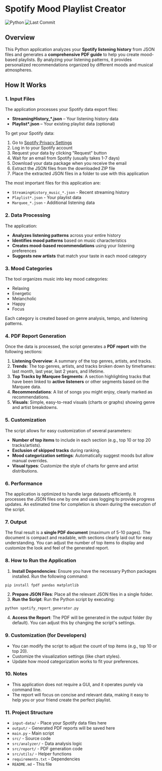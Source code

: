 # Spotify Mood Playlist Creator

![Python](https://img.shields.io/badge/python-3.7+-blue.svg)
![Last Commit](https://img.shields.io/github/last-commit/Jakub-Horacek/spotify-playlist-helper)

## Overview

This Python application analyzes your **Spotify listening history** from JSON files and generates a **comprehensive PDF guide** to help you create mood-based playlists. By analyzing your listening patterns, it provides personalized recommendations organized by different moods and musical atmospheres.

## How It Works

### 1. **Input Files**

The application processes your Spotify data export files:

- **StreamingHistory\_\*.json** – Your listening history data
- **Playlist\*.json** – Your existing playlist data (optional)

To get your Spotify data:

1. Go to [Spotify Privacy Settings](https://www.spotify.com/account/privacy/)
2. Log in to your Spotify account
3. Request your data by clicking "Request" button
4. Wait for an email from Spotify (usually takes 1-7 days)
5. Download your data package when you receive the email
6. Extract the JSON files from the downloaded ZIP file
7. Place the extracted JSON files in a folder to use with this application

The most important files for this application are:

- `StreamingHistory_music_*.json` - Recent streaming history
- `Playlist*.json` - Your playlist data
- `Marquee_*.json` - Additional listening data

### 2. **Data Processing**

The application:

- **Analyzes listening patterns** across your entire history
- **Identifies mood patterns** based on music characteristics
- **Creates mood-based recommendations** using your listening preferences
- **Suggests new artists** that match your taste in each mood category

### 3. **Mood Categories**

The tool organizes music into key mood categories:

- Relaxing
- Energetic
- Melancholic
- Happy
- Focus

Each category is created based on genre analysis, tempo, and listening patterns.

### 4. **PDF Report Generation**

Once the data is processed, the script generates a **PDF report** with the following sections:

1. **Listening Overview**: A summary of the top genres, artists, and tracks.
2. **Trends**: The top genres, artists, and tracks broken down by timeframes: last month, last year, last 2 years, and lifetime.
3. **Top Tracks by Marquee Segments**: A section highlighting tracks that have been linked to **active listeners** or other segments based on the Marquee data.
4. **Recommendations**: A list of songs you might enjoy, clearly marked as recommendations.
5. **Visuals**: Simple, easy-to-read visuals (charts or graphs) showing genre and artist breakdowns.

### 5. **Customization**

The script allows for easy customization of several parameters:

- **Number of top items** to include in each section (e.g., top 10 or top 20 tracks/artists).
- **Exclusion of skipped tracks** during ranking.
- **Mood categorization settings**: Automatically suggest moods but allow manual overrides.
- **Visual types**: Customize the style of charts for genre and artist distributions.

### 6. **Performance**

The application is optimized to handle large datasets efficiently. It processes the JSON files one by one and uses logging to provide progress updates. An estimated time for completion is shown during the execution of the script.

### 7. **Output**

The final result is a **single PDF document** (maximum of 5-10 pages). The document is compact and readable, with sections clearly laid out for easy understanding. You can adjust the number of top items to display and customize the look and feel of the generated report.

### 8. **How to Run the Application**

1. **Install Dependencies**:
   Ensure you have the necessary Python packages installed. Run the following command:

```bash
pip install fpdf pandas matplotlib
```

2. **Prepare JSON Files**:
   Place all the relevant JSON files in a single folder.
3. **Run the Script**:
   Run the Python script by executing:

```bash
python spotify_report_generator.py
```

4. **Access the Report**:
   The PDF will be generated in the output folder (by default). You can adjust this by changing the script's settings.

### 9. Customization (for Developers)

- You can modify the script to adjust the count of top items (e.g., top 10 or top 20).
- Customize the visualization settings (like chart styles).
- Update how mood categorization works to fit your preferences.

### 10. Notes

- This application does not require a GUI, and it operates purely via command line.
- The report will focus on concise and relevant data, making it easy to help you or your friend create the perfect playlist.

### 11. Project Structure

- `input-data/` - Place your Spotify data files here
- `output/` - Generated PDF reports will be saved here
- `main.py` - Main script
- `src/` - Source code
- `src/analyzer/` - Data analysis logic
- `src/report/` - PDF generation code
- `src/utils/` - Helper functions
- `requirements.txt` - Dependencies
- `README.md` - This file
